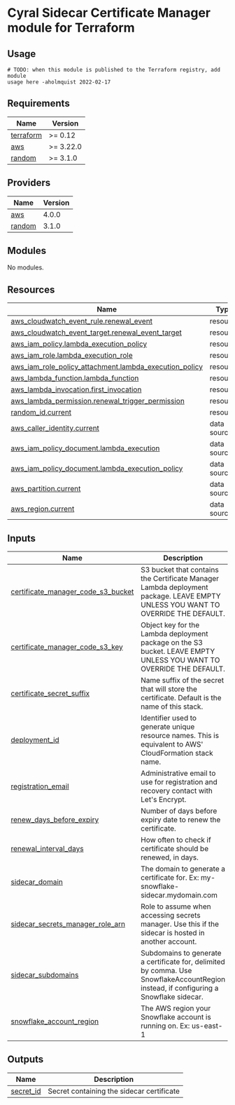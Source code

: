 # Cyral Sidecar Certificate Manager module for Terraform

## Usage

```hcl
# TODO: when this module is published to the Terraform registry, add module
usage here -aholmquist 2022-02-17
```

## Requirements

| Name | Version |
|------|---------|
| <a name="requirement_terraform"></a> [terraform](#requirement\_terraform) | >= 0.12 |
| <a name="requirement_aws"></a> [aws](#requirement\_aws) | >= 3.22.0 |
| <a name="requirement_random"></a> [random](#requirement\_random) | >= 3.1.0 |

## Providers

| Name | Version |
|------|---------|
| <a name="provider_aws"></a> [aws](#provider\_aws) | 4.0.0 |
| <a name="provider_random"></a> [random](#provider\_random) | 3.1.0 |

## Modules

No modules.

## Resources

| Name | Type |
|------|------|
| [aws_cloudwatch_event_rule.renewal_event](https://registry.terraform.io/providers/hashicorp/aws/latest/docs/resources/cloudwatch_event_rule) | resource |
| [aws_cloudwatch_event_target.renewal_event_target](https://registry.terraform.io/providers/hashicorp/aws/latest/docs/resources/cloudwatch_event_target) | resource |
| [aws_iam_policy.lambda_execution_policy](https://registry.terraform.io/providers/hashicorp/aws/latest/docs/resources/iam_policy) | resource |
| [aws_iam_role.lambda_execution_role](https://registry.terraform.io/providers/hashicorp/aws/latest/docs/resources/iam_role) | resource |
| [aws_iam_role_policy_attachment.lambda_execution_policy](https://registry.terraform.io/providers/hashicorp/aws/latest/docs/resources/iam_role_policy_attachment) | resource |
| [aws_lambda_function.lambda_function](https://registry.terraform.io/providers/hashicorp/aws/latest/docs/resources/lambda_function) | resource |
| [aws_lambda_invocation.first_invocation](https://registry.terraform.io/providers/hashicorp/aws/latest/docs/resources/lambda_invocation) | resource |
| [aws_lambda_permission.renewal_trigger_permission](https://registry.terraform.io/providers/hashicorp/aws/latest/docs/resources/lambda_permission) | resource |
| [random_id.current](https://registry.terraform.io/providers/hashicorp/random/latest/docs/resources/id) | resource |
| [aws_caller_identity.current](https://registry.terraform.io/providers/hashicorp/aws/latest/docs/data-sources/caller_identity) | data source |
| [aws_iam_policy_document.lambda_execution](https://registry.terraform.io/providers/hashicorp/aws/latest/docs/data-sources/iam_policy_document) | data source |
| [aws_iam_policy_document.lambda_execution_policy](https://registry.terraform.io/providers/hashicorp/aws/latest/docs/data-sources/iam_policy_document) | data source |
| [aws_partition.current](https://registry.terraform.io/providers/hashicorp/aws/latest/docs/data-sources/partition) | data source |
| [aws_region.current](https://registry.terraform.io/providers/hashicorp/aws/latest/docs/data-sources/region) | data source |

## Inputs

| Name | Description | Type | Default | Required |
|------|-------------|------|---------|:--------:|
| <a name="input_certificate_manager_code_s3_bucket"></a> [certificate\_manager\_code\_s3\_bucket](#input\_certificate\_manager\_code\_s3\_bucket) | S3 bucket that contains the Certificate Manager Lambda deployment package. LEAVE EMPTY UNLESS YOU WANT TO OVERRIDE THE DEFAULT. | `string` | `""` | no |
| <a name="input_certificate_manager_code_s3_key"></a> [certificate\_manager\_code\_s3\_key](#input\_certificate\_manager\_code\_s3\_key) | Object key for the Lambda deployment package on the S3 bucket. LEAVE EMPTY UNLESS YOU WANT TO OVERRIDE THE DEFAULT. | `string` | `""` | no |
| <a name="input_certificate_secret_suffix"></a> [certificate\_secret\_suffix](#input\_certificate\_secret\_suffix) | Name suffix of the secret that will store the certificate. Default is the name of this stack. | `string` | `""` | no |
| <a name="input_deployment_id"></a> [deployment\_id](#input\_deployment\_id) | Identifier used to generate unique resource names. This is equivalent to AWS' CloudFormation stack name. | `string` | `""` | no |
| <a name="input_registration_email"></a> [registration\_email](#input\_registration\_email) | Administrative email to use for registration and recovery contact with Let's Encrypt. | `string` | `""` | no |
| <a name="input_renew_days_before_expiry"></a> [renew\_days\_before\_expiry](#input\_renew\_days\_before\_expiry) | Number of days before expiry date to renew the certificate. | `number` | `35` | no |
| <a name="input_renewal_interval_days"></a> [renewal\_interval\_days](#input\_renewal\_interval\_days) | How often to check if certificate should be renewed, in days. | `number` | `1` | no |
| <a name="input_sidecar_domain"></a> [sidecar\_domain](#input\_sidecar\_domain) | The domain to generate a certificate for. Ex: my-snowflake-sidecar.mydomain.com | `string` | `""` | no |
| <a name="input_sidecar_secrets_manager_role_arn"></a> [sidecar\_secrets\_manager\_role\_arn](#input\_sidecar\_secrets\_manager\_role\_arn) | Role to assume when accessing secrets manager. Use this if the sidecar is hosted in another account. | `string` | `""` | no |
| <a name="input_sidecar_subdomains"></a> [sidecar\_subdomains](#input\_sidecar\_subdomains) | Subdomains to generate a certificate for, delimited by comma. Use SnowflakeAccountRegion instead, if configuring a Snowflake sidecar. | `string` | `""` | no |
| <a name="input_snowflake_account_region"></a> [snowflake\_account\_region](#input\_snowflake\_account\_region) | The AWS region your Snowflake account is running on. Ex: us-east-1 | `string` | `""` | no |

## Outputs

| Name | Description |
|------|-------------|
| <a name="output_secret_id"></a> [secret\_id](#output\_secret\_id) | Secret containing the sidecar certificate |
